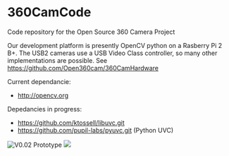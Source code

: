 # 360CamCode
Code repository for the Open Source 360 Camera Project

Our development platform is presently OpenCV python on a Rasberry Pi 2 B+. The USB2 cameras use a USB Video Class controller, so many other implementations are possible. See https://github.com/Open360cam/360CamHardware

Current dependancie:

* http://opencv.org
 
Depedancies in progress:
* https://github.com/ktossell/libuvc.git
* https://github.com/pupil-labs/pyuvc.git  (Python UVC)

![V0.02 Prototype](http://i.imgur.com/UVtXb0tm.jpg?1)
![](http://i.imgur.com/9lv8rzXm.jpg)
